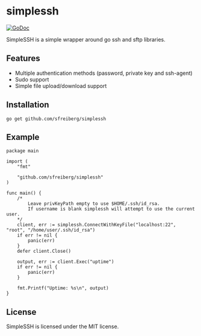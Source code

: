 # simplessh
[![GoDoc](https://godoc.org/github.com/sfreiberg/simplessh?status.png)](https://godoc.org/github.com/sfreiberg/simplessh)

SimpleSSH is a simple wrapper around go ssh and sftp libraries.

## Features
* Multiple authentication methods (password, private key and ssh-agent)
* Sudo support
* Simple file upload/download support

## Installation
`go get github.com/sfreiberg/simplessh`

## Example

```
package main

import (
	"fmt"
	
	"github.com/sfreiberg/simplessh"
)

func main() {
	/*
		Leave privKeyPath empty to use $HOME/.ssh/id_rsa.
		If username is blank simplessh will attempt to use the current user.
	*/
	client, err := simplessh.ConnectWithKeyFile("localhost:22", "root", "/home/user/.ssh/id_rsa")
	if err != nil {
		panic(err)
	}
	defer client.Close()

	output, err := client.Exec("uptime")
	if err != nil {
		panic(err)
	}

	fmt.Printf("Uptime: %s\n", output)
}

```

## License
SimpleSSH is licensed under the MIT license.